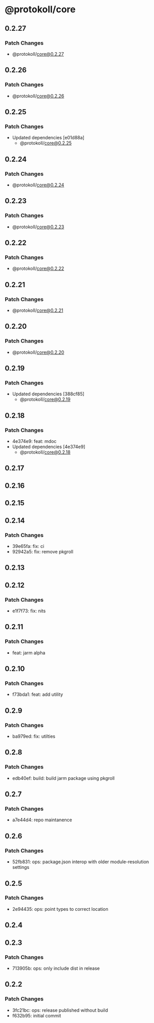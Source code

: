# @protokoll/core

## 0.2.27

### Patch Changes

- @protokoll/core@0.2.27

## 0.2.26

### Patch Changes

- @protokoll/core@0.2.26

## 0.2.25

### Patch Changes

- Updated dependencies [e01d88a]
  - @protokoll/core@0.2.25

## 0.2.24

### Patch Changes

- @protokoll/core@0.2.24

## 0.2.23

### Patch Changes

- @protokoll/core@0.2.23

## 0.2.22

### Patch Changes

- @protokoll/core@0.2.22

## 0.2.21

### Patch Changes

- @protokoll/core@0.2.21

## 0.2.20

### Patch Changes

- @protokoll/core@0.2.20

## 0.2.19

### Patch Changes

- Updated dependencies [388cf85]
  - @protokoll/core@0.2.19

## 0.2.18

### Patch Changes

- 4e374e9: feat: mdoc
- Updated dependencies [4e374e9]
  - @protokoll/core@0.2.18

## 0.2.17

## 0.2.16

## 0.2.15

## 0.2.14

### Patch Changes

- 39e65fa: fix: ci
- 92942a5: fix: remove pkgroll

## 0.2.13

## 0.2.12

### Patch Changes

- e1f7f73: fix: nits

## 0.2.11

### Patch Changes

- feat: jarm alpha

## 0.2.10

### Patch Changes

- f73bda1: feat: add utility

## 0.2.9

### Patch Changes

- ba979ed: fix: utilties

## 0.2.8

### Patch Changes

- edb40ef: build: build jarm package using pkgroll

## 0.2.7

### Patch Changes

- a7e44d4: repo maintanence

## 0.2.6

### Patch Changes

- 52fb831: ops: package.json interop with older module-resolution settings

## 0.2.5

### Patch Changes

- 2e94435: ops: point types to correct location

## 0.2.4

## 0.2.3

### Patch Changes

- 713905b: ops: only include dist in release

## 0.2.2

### Patch Changes

- 3fc21bc: ops: release published without build
- f632b95: initial commit
